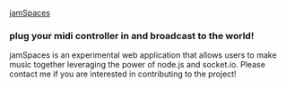 <a href="https://jamspaces.com/#"> jamSpaces </a>
<h3> plug your midi controller in and broadcast to the world! </h3>

<p> jamSpaces is an experimental web application that allows users to make music together leveraging the power of node.js and socket.io. Please contact me if you are interested in contributing to the project!</p>


